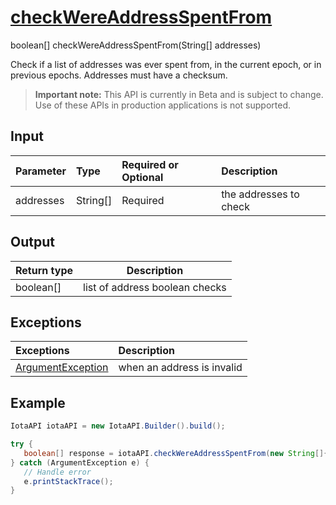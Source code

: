 
# [checkWereAddressSpentFrom](https://github.com/iotaledger/iota-java/blob/master/jota/src/main/java/org/iota/jota/IotaAPI.java#L948)
 boolean[] checkWereAddressSpentFrom(String[] addresses)

Check if a list of addresses was ever spent from, in the current epoch, or in previous epochs. Addresses must have a checksum.
> **Important note:** This API is currently in Beta and is subject to change. Use of these APIs in production applications is not supported.

## Input
| Parameter       | Type | Required or Optional | Description |
|:---------------|:--------|:--------| :--------|
| addresses | String[] | Required | the addresses to check |
    
## Output
| Return type | Description |
|--|--|
| boolean[]  | list of address boolean checks |

## Exceptions
| Exceptions     | Description |
|:---------------|:--------|
| [ArgumentException](https://github.com/iotaledger/iota-java/blob/master/jota/src/main/java/org/iota/jota/error/ArgumentException.java) | when an address is invalid |


 ## Example
 
 ```Java
 IotaAPI iotaAPI = new IotaAPI.Builder().build();

try { 
    boolean[] response = iotaAPI.checkWereAddressSpentFrom(new String[]{"ZCIEIMTDHRZQCGOJYGRZKCMWHWTWMUMNBSCV9FRREWMJSGBRGGTRYODUTR9HCDQDSBBRQXRYLVIDVSNE9", "LULCN9TSLLENBKFHCXILZTIVYWSE9DJBCDKYSPKKOXTCKMZIEDBGKNYBGLBQO9IXQ9OYNPTMVGFSKZRFB"});
} catch (ArgumentException e) { 
    // Handle error
    e.printStackTrace(); 
}
 ```
